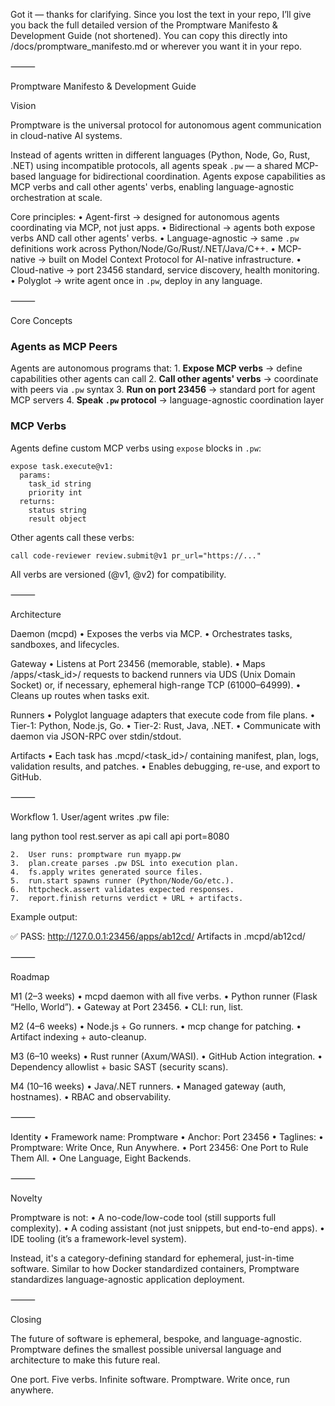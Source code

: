 Got it — thanks for clarifying. Since you lost the text in your repo, I’ll give you back the full detailed version of the Promptware Manifesto & Development Guide (not shortened). You can copy this directly into /docs/promptware_manifesto.md or wherever you want it in your repo.

⸻

Promptware Manifesto & Development Guide

Vision

Promptware is the universal protocol for autonomous agent communication in cloud-native AI systems.

Instead of agents written in different languages (Python, Node, Go, Rust, .NET) using incompatible protocols, all agents speak `.pw` — a shared MCP-based language for bidirectional coordination. Agents expose capabilities as MCP verbs and call other agents' verbs, enabling language-agnostic orchestration at scale.

Core principles:
	•	Agent-first → designed for autonomous agents coordinating via MCP, not just apps.
	•	Bidirectional → agents both expose verbs AND call other agents' verbs.
	•	Language-agnostic → same `.pw` definitions work across Python/Node/Go/Rust/.NET/Java/C++.
	•	MCP-native → built on Model Context Protocol for AI-native infrastructure.
	•	Cloud-native → port 23456 standard, service discovery, health monitoring.
	•	Polyglot → write agent once in `.pw`, deploy in any language.

⸻

Core Concepts

### Agents as MCP Peers

Agents are autonomous programs that:
	1.	**Expose MCP verbs** → define capabilities other agents can call
	2.	**Call other agents' verbs** → coordinate with peers via `.pw` syntax
	3.	**Run on port 23456** → standard port for agent MCP servers
	4.	**Speak `.pw` protocol** → language-agnostic coordination layer

### MCP Verbs

Agents define custom MCP verbs using `expose` blocks in `.pw`:

```pw
expose task.execute@v1:
  params:
    task_id string
    priority int
  returns:
    status string
    result object
```

Other agents call these verbs:

```pw
call code-reviewer review.submit@v1 pr_url="https://..."
```

All verbs are versioned (@v1, @v2) for compatibility.

⸻

Architecture

Daemon (mcpd)
	•	Exposes the verbs via MCP.
	•	Orchestrates tasks, sandboxes, and lifecycles.

Gateway
	•	Listens at Port 23456 (memorable, stable).
	•	Maps /apps/<task_id>/ requests to backend runners via UDS (Unix Domain Socket) or, if necessary, ephemeral high-range TCP (61000–64999).
	•	Cleans up routes when tasks exit.

Runners
	•	Polyglot language adapters that execute code from file plans.
	•	Tier-1: Python, Node.js, Go.
	•	Tier-2: Rust, Java, .NET.
	•	Communicate with daemon via JSON-RPC over stdin/stdout.

Artifacts
	•	Each task has .mcpd/<task_id>/ containing manifest, plan, logs, validation results, and patches.
	•	Enables debugging, re-use, and export to GitHub.

⸻

Workflow
	1.	User/agent writes .pw file:

lang python
tool rest.server as api
call api port=8080


	2.	User runs: promptware run myapp.pw
	3.	plan.create parses .pw DSL into execution plan.
	4.	fs.apply writes generated source files.
	5.	run.start spawns runner (Python/Node/Go/etc.).
	6.	httpcheck.assert validates expected responses.
	7.	report.finish returns verdict + URL + artifacts.

Example output:

✅ PASS: http://127.0.0.1:23456/apps/ab12cd/
Artifacts in .mcpd/ab12cd/


⸻

Roadmap

M1 (2–3 weeks)
	•	mcpd daemon with all five verbs.
	•	Python runner (Flask “Hello, World”).
	•	Gateway at Port 23456.
	•	CLI: run, list.

M2 (4–6 weeks)
	•	Node.js + Go runners.
	•	mcp change for patching.
	•	Artifact indexing + auto-cleanup.

M3 (6–10 weeks)
	•	Rust runner (Axum/WASI).
	•	GitHub Action integration.
	•	Dependency allowlist + basic SAST (security scans).

M4 (10–16 weeks)
	•	Java/.NET runners.
	•	Managed gateway (auth, hostnames).
	•	RBAC and observability.

⸻

Identity
	•	Framework name: Promptware
	•	Anchor: Port 23456
	•	Taglines:
	•	Promptware: Write Once, Run Anywhere.
	•	Port 23456: One Port to Rule Them All.
	•	One Language, Eight Backends.

⸻

Novelty

Promptware is not:
	•	A no-code/low-code tool (still supports full complexity).
	•	A coding assistant (not just snippets, but end-to-end apps).
	•	IDE tooling (it’s a framework-level system).

Instead, it's a category-defining standard for ephemeral, just-in-time software. Similar to how Docker standardized containers, Promptware standardizes language-agnostic application deployment.

⸻

Closing

The future of software is ephemeral, bespoke, and language-agnostic. Promptware defines the smallest possible universal language and architecture to make this future real.

One port. Five verbs. Infinite software.
Promptware. Write once, run anywhere.

